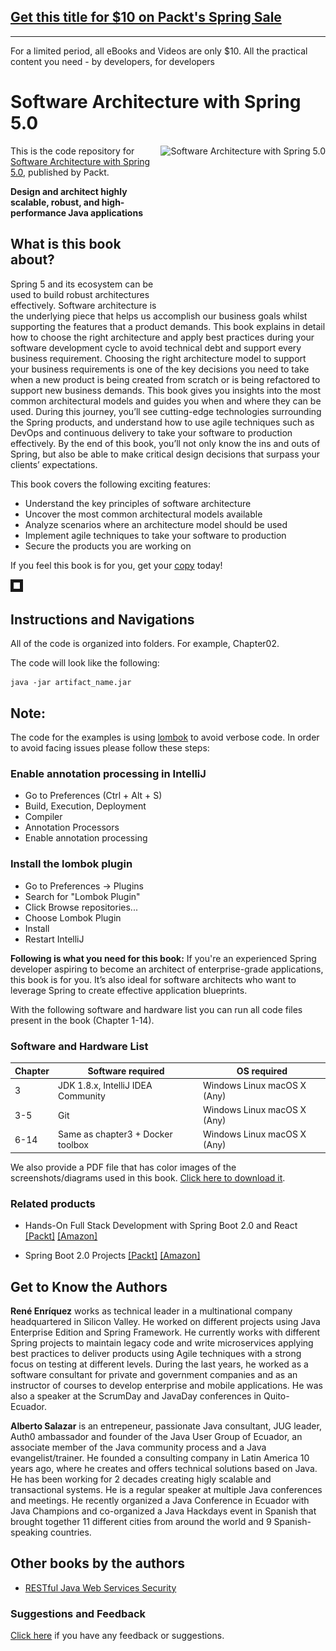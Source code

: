 ## [Get this title for $10 on Packt's Spring Sale](https://www.packt.com/B09935?utm_source=github&utm_medium=packt-github-repo&utm_campaign=spring_10_dollar_2022)
-----
For a limited period, all eBooks and Videos are only $10. All the practical content you need \- by developers, for developers

# Software Architecture with Spring 5.0

<a href="https://www.packtpub.com/application-development/mastering-architecting-solutions-spring-5?utm_source=github&utm_medium=repository&utm_campaign=9781788992992"><img src="https://d1ldz4te4covpm.cloudfront.net/sites/default/files/imagecache/ppv4_main_book_cover/B09935_low.png" alt="
Software Architecture with Spring 5.0" height="256px" align="right"></a>

This is the code repository for [Software Architecture with Spring 5.0](https://www.packtpub.com/application-development/mastering-architecting-solutions-spring-5?utm_source=github&utm_medium=repository&utm_campaign=9781788992992), published by Packt.

**Design and architect highly scalable, robust, and high-performance Java applications**

## What is this book about?
Spring 5 and its ecosystem can be used to build robust architectures effectively. Software architecture is the underlying piece that helps us accomplish our business goals whilst supporting the features that a product demands. This book explains in detail how to choose the right architecture and apply best practices during your software development cycle to avoid technical debt and support every business requirement. Choosing the right architecture model to support your business requirements is one of the key decisions you need to take when a new product is being created from scratch or is being refactored to support new business demands. This book gives you insights into the most common architectural models and guides you when and where they can be used. During this journey, you’ll see cutting-edge technologies surrounding the Spring products, and understand how to use agile techniques such as DevOps and continuous delivery to take your software to production effectively. By the end of this book, you’ll not only know the ins and outs of Spring, but also be able to make critical design decisions that surpass your clients’ expectations.

This book covers the following exciting features:
* Understand the key principles of software architecture
* Uncover the most common architectural models available
* Analyze scenarios where an architecture model should be used
* Implement agile techniques to take your software to production 
* Secure the products you are working on

If you feel this book is for you, get your [copy](https://www.amazon.com/dp/1788992997) today!

<a href="https://www.packtpub.com/?utm_source=github&utm_medium=banner&utm_campaign=GitHubBanner"><img src="https://raw.githubusercontent.com/PacktPublishing/GitHub/master/GitHub.png" 
alt="https://www.packtpub.com/" border="5" /></a>


## Instructions and Navigations
All of the code is organized into folders. For example, Chapter02.

The code will look like the following:
```
java -jar artifact_name.jar
```

## Note:

The code for the examples is using [lombok](https://projectlombok.org) to avoid verbose code. In order to avoid facing issues please follow these steps:

### Enable annotation processing in IntelliJ

- Go to Preferences (Ctrl + Alt + S)
- Build, Execution, Deployment
- Compiler
- Annotation Processors
- Enable annotation processing

### Install the lombok plugin

- Go to Preferences -> Plugins
- Search for "Lombok Plugin"
- Click Browse repositories...
- Choose Lombok Plugin
- Install
- Restart IntelliJ

**Following is what you need for this book:**
	If you're an experienced Spring developer aspiring to become an architect of enterprise-grade applications, this book is for you. It’s also ideal for software architects who want to leverage Spring to create effective application blueprints.

With the following software and hardware list you can run all code files present in the book (Chapter 1-14).

### Software and Hardware List

| Chapter  | Software required                    | OS required                    |
| -------- | -------------------------------------| -------------------------------|
| 3        | JDK 1.8.x, IntelliJ IDEA Community   | Windows Linux macOS X (Any)    |
| 3-5      | Git                                  | Windows Linux macOS X (Any)    |
| 6-14     | Same as chapter3 + Docker toolbox | Windows Linux macOS X (Any)       |


We also provide a PDF file that has color images of the screenshots/diagrams used in this book. [Click here to download it]( https://www.packtpub.com/sites/default/files/downloads/SoftwareArchitecturewithSpring5_ColorImages.pdf).


### Related products
* Hands-On Full Stack Development with Spring Boot 2.0 and React [[Packt]](https://www.packtpub.com/application-development/hands-full-stack-development-spring-boot-20-and-react?utm_source=github&utm_medium=repository&utm_campaign=9781789138085) [[Amazon]](https://www.amazon.com/dp/1789138086)

* Spring Boot 2.0 Projects [[Packt]](https://www.packtpub.com/application-development/spring-boot-20-projects?utm_source=github&utm_medium=repository&utm_campaign=9781789136159) [[Amazon]](https://www.amazon.com/dp/1789136156)

## Get to Know the Authors
**René Enríquez** works as technical leader in a multinational company headquartered in Silicon Valley. He worked on different projects using Java Enterprise Edition and Spring Framework. He currently works with different Spring projects to maintain legacy code and write microservices applying best practices to deliver products using Agile techniques with a strong focus on testing at different levels. During the last years, he worked as a software consultant for private and government companies and as an instructor of courses to develop enterprise and mobile applications. He was also a speaker at the ScrumDay and JavaDay conferences in Quito-Ecuador.

**Alberto Salazar** is an entrepeneur, passionate Java consultant, JUG leader, Auth0 ambassador and founder of the Java User Group of Ecuador, an associate member of the Java community process and a Java evangelist/trainer. He founded a consulting company in Latin America 10 years ago, where he creates and offers technical solutions based on Java. He has been working for 2 decades creating higly scalable and transactional systems. He is a regular speaker at multiple Java conferences and meetings. He recently organized a Java Conference in Ecuador with Java Champions and co-organized a Java Hackdays event in Spanish that brought together 11 different cities from around the world and 9 Spanish-speaking countries.



## Other books by the authors
* [RESTful Java Web Services Security](https://www.packtpub.com/application-development/restful-java-web-services-security?utm_source=github&utm_medium=repository&utm_campaign=9781783980109)

### Suggestions and Feedback
[Click here](https://docs.google.com/forms/d/e/1FAIpQLSdy7dATC6QmEL81FIUuymZ0Wy9vH1jHkvpY57OiMeKGqib_Ow/viewform) if you have any feedback or suggestions.
